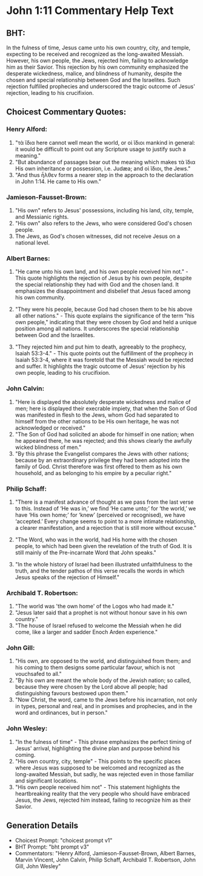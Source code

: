 # John 1:11 Commentary Help Text

## BHT:
In the fulness of time, Jesus came unto his own country, city, and temple, expecting to be received and recognized as the long-awaited Messiah. However, his own people, the Jews, rejected him, failing to acknowledge him as their Savior. This rejection by his own community emphasized the desperate wickedness, malice, and blindness of humanity, despite the chosen and special relationship between God and the Israelites. Such rejection fulfilled prophecies and underscored the tragic outcome of Jesus' rejection, leading to his crucifixion.

## Choicest Commentary Quotes:
### Henry Alford:
1. "τὰ ἴδια here cannot well mean the world, or οἱ ἴδιοι mankind in general: it would be difficult to point out any Scripture usage to justify such a meaning."
2. "But abundance of passages bear out the meaning which makes τὰ ἴδια His own inheritance or possession, i.e. Judæa; and οἱ ἴδιοι, the Jews."
3. "And thus ἦλθεν forms a nearer step in the approach to the declaration in John 1:14. He came to His own."

### Jamieson-Fausset-Brown:
1. "His own" refers to Jesus' possessions, including his land, city, temple, and Messianic rights.
2. "His own" also refers to the Jews, who were considered God's chosen people.
3. The Jews, as God's chosen witnesses, did not receive Jesus on a national level.

### Albert Barnes:
1. "He came unto his own land, and his own people received him not." - This quote highlights the rejection of Jesus by his own people, despite the special relationship they had with God and the chosen land. It emphasizes the disappointment and disbelief that Jesus faced among his own community.

2. "They were his people, because God had chosen them to be his above all other nations." - This quote explains the significance of the term "his own people," indicating that they were chosen by God and held a unique position among all nations. It underscores the special relationship between God and the Israelites.

3. "They rejected him and put him to death, agreeably to the prophecy, Isaiah 53:3-4." - This quote points out the fulfillment of the prophecy in Isaiah 53:3-4, where it was foretold that the Messiah would be rejected and suffer. It highlights the tragic outcome of Jesus' rejection by his own people, leading to his crucifixion.

### John Calvin:
1. "Here is displayed the absolutely desperate wickedness and malice of men; here is displayed their execrable impiety, that when the Son of God was manifested in flesh to the Jews, whom God had separated to himself from the other nations to be His own heritage, he was not acknowledged or received."
2. "The Son of God had solicited an abode for himself in one nation; when he appeared there, he was rejected; and this shows clearly the awfully wicked blindness of men."
3. "By this phrase the Evangelist compares the Jews with other nations; because by an extraordinary privilege they had been adopted into the family of God. Christ therefore was first offered to them as his own household, and as belonging to his empire by a peculiar right."

### Philip Schaff:
1. "There is a manifest advance of thought as we pass from the last verse to this. Instead of ‘He was in,’ we find ‘He came unto;’ for ‘the world,’ we have ‘His own home;’ for ‘knew’ (perceived or recognised), we have ‘accepted.’ Every change seems to point to a more intimate relationship, a clearer manifestation, and a rejection that is still more without excuse."

2. "The Word, who was in the world, had His home with the chosen people, to which had been given the revelation of the truth of God. It is still mainly of the Pre-incarnate Word that John speaks."

3. "In the whole history of Israel had been illustrated unfaithfulness to the truth, and the tender pathos of this verse recalls the words in which Jesus speaks of the rejection of Himself."

### Archibald T. Robertson:
1. "The world was 'the own home' of the Logos who had made it." 
2. "Jesus later said that a prophet is not without honour save in his own country." 
3. "The house of Israel refused to welcome the Messiah when he did come, like a larger and sadder Enoch Arden experience."

### John Gill:
1. "His own, are opposed to the world, and distinguished from them; and his coming to them designs some particular favour, which is not vouchsafed to all."
2. "By his own are meant the whole body of the Jewish nation; so called, because they were chosen by the Lord above all people; had distinguishing favours bestowed upon them."
3. "Now Christ, the word, came to the Jews before his incarnation, not only in types, personal and real, and in promises and prophecies, and in the word and ordinances, but in person."

### John Wesley:
1. "In the fulness of time" - This phrase emphasizes the perfect timing of Jesus' arrival, highlighting the divine plan and purpose behind his coming.
2. "His own country, city, temple" - This points to the specific places where Jesus was supposed to be welcomed and recognized as the long-awaited Messiah, but sadly, he was rejected even in those familiar and significant locations.
3. "His own people received him not" - This statement highlights the heartbreaking reality that the very people who should have embraced Jesus, the Jews, rejected him instead, failing to recognize him as their Savior.


## Generation Details
- Choicest Prompt: "choicest prompt v1"
- BHT Prompt: "bht prompt v3"
- Commentators: "Henry Alford, Jamieson-Fausset-Brown, Albert Barnes, Marvin Vincent, John Calvin, Philip Schaff, Archibald T. Robertson, John Gill, John Wesley"
